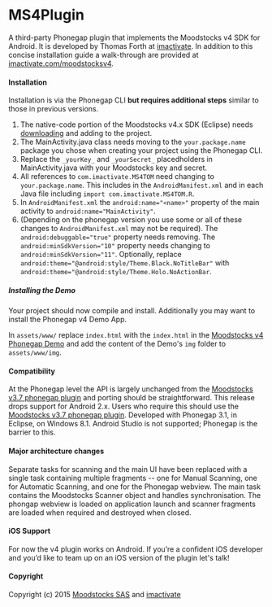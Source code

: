 # MS4Plugin

A third-party Phonegap plugin that implements the Moodstocks v4 SDK for Android. It is developed by Thomas Forth at [imactivate](http://www.imactivate.com/). In addition to this concise installation guide a walk-through are provided at [imactivate.com/moodstocksv4](http://www.imactivate.com/moodstocksv4).

#### Installation
Installation is via the Phonegap CLI **but requires additional steps** similar to those in previous versions.

1. The native-code portion of the Moodstocks v4.x SDK (Eclipse) needs [downloading](https://moodstocks.com/downloads/) and adding to the project.
2. The MainActivity.java class needs moving to the `your.package.name` package you chose when creating your project using the Phonegap CLI.
3. Replace the `_yourKey_` and `_yourSecret_` placedholders in MainActivity.java with your Moodstocks key and secret.
4. All references to `com.imactivate.MS4TOM` need changing to `your.package.name`. This includes in the `AndroidManifest.xml` and in each Java file including `import com.imactivate.MS4TOM.R`.
5. In `AndroidManifest.xml` the `android:name="<name>"` property of the main activity to `android:name="MainActivity"`.
6. (Depending on the phonegap version you use some or all of these changes to `AndroidManifest.xml` may not be required). The `android:debuggable="true"` property needs removing. The `android:minSdkVersion="10"` property needs changing to `android:minSdkVersion="11"`. Optionally, replace `android:theme="@android:style/Theme.Black.NoTitleBar"` with `android:theme="@android:style/Theme.Holo.NoActionBar`.

##### Installing the Demo
Your project should now compile and install. Additionally you may want to install the Phonegap v4 Demo App.

In `assets/www/` replace `index.html` with the `index.html` in the [Moodstocks v4 Phonegap Demo](https://github.com/thomasforth/MS4Plugin/) and add the content of the Demo's `img` folder to `assets/www/img`.

#### Compatibility
At the Phonegap level the API is largely unchanged from the [Moodstocks v3.7 phonegap plugin](https://github.com/Moodstocks/moodstocks-phonegap-plugin) and porting should be straightforward. This release drops support for Android 2.x. Users who require this should use the [Moodstocks v3.7 phonegap plugin](https://github.com/Moodstocks/moodstocks-phonegap-plugin). Developed with Phonegap 3.1, in Eclipse, on Windows 8.1. Android Studio is not supported; Phonegap is the barrier to this.

#### Major architecture changes
Separate tasks for scanning and the main UI have been replaced with a single task containing multiple fragments -- one for Manual Scanning, one for Automatic Scanning, and one for the Phonegap webview. The main task contains the Moodstocks Scanner object and handles synchronisation. The phongap webview is loaded on application launch and scanner fragments are loaded when required and destroyed when closed.

#### iOS Support
For now the v4 plugin works on Android. If you’re a confident iOS developer and you’d like to team up on an iOS version of the plugin let's talk!

#### Copyright

Copyright (c) 2015 [Moodstocks SAS](http://www.moodstocks.com/) and [imactivate](http://www.imactivate.com/)